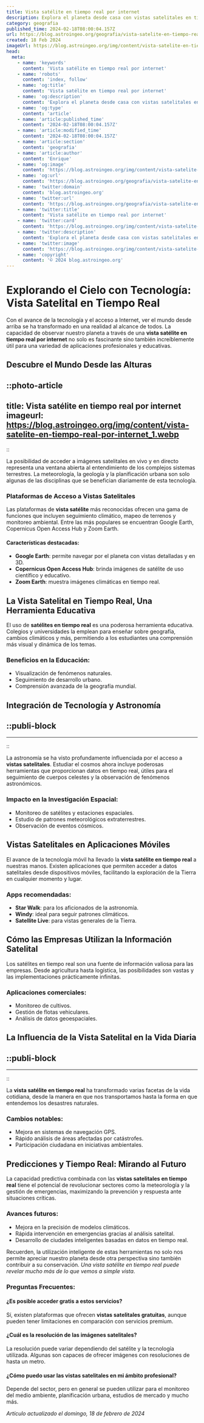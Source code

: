 ```yaml
---
title: Vista satélite en tiempo real por internet
description: Explora el planeta desde casa con vistas satelitales en tiempo real. Descubre paisajes y ciudades como nunca antes.
category: geografia
published_time: 2024-02-18T08:00:04.157Z
url: https://blog.astroingeo.org/geografia/vista-satelite-en-tiempo-real-por-internet
created: 18 Feb 2024
imageUrl: https://blog.astroingeo.org/img/content/vista-satelite-en-tiempo-real-por-internet_1.webp
head:
  meta:
    - name: 'keywords'
      content: 'Vista satélite en tiempo real por internet'
    - name: 'robots'
      content: 'index, follow'
    - name: 'og:title'
      content: 'Vista satélite en tiempo real por internet'
    - name: 'og:description'
      content: 'Explora el planeta desde casa con vistas satelitales en tiempo real. Descubre paisajes y ciudades como nunca antes.'
    - name: 'og:type'
      content: 'article'
    - name: 'article:published_time'
      content: '2024-02-18T08:00:04.157Z'
    - name: 'article:modified_time'
      content: '2024-02-18T08:00:04.157Z'
    - name: 'article:section'
      content: 'geografia'
    - name: 'article:author'
      content: 'Enrique'
    - name: 'og:image'
      content: 'https://blog.astroingeo.org/img/content/vista-satelite-en-tiempo-real-por-internet_1.webp'
    - name: 'og:url'
      content: 'https://blog.astroingeo.org/geografia/vista-satelite-en-tiempo-real-por-internet'
    - name: 'twitter:domain'
      content: 'blog.astroingeo.org'
    - name: 'twitter:url'
      content: 'https://blog.astroingeo.org/geografia/vista-satelite-en-tiempo-real-por-internet'
    - name: 'twitter:title'
      content: 'Vista satélite en tiempo real por internet'
    - name: 'twitter:card'
      content: 'https://blog.astroingeo.org/img/content/vista-satelite-en-tiempo-real-por-internet_1.webp'
    - name: 'twitter:description'
      content: 'Explora el planeta desde casa con vistas satelitales en tiempo real. Descubre paisajes y ciudades como nunca antes.'
    - name: 'twitter:image'
      content: 'https://blog.astroingeo.org/img/content/vista-satelite-en-tiempo-real-por-internet_1.webp'
    - name: 'copyright'
      content: '© 2024 blog.astroingeo.org'
---
```

# Explorando el Cielo con Tecnología: Vista Satelital en Tiempo Real

Con el avance de la tecnología y el acceso a Internet, ver el mundo desde arriba se ha transformado en una realidad al alcance de todos. La capacidad de observar nuestro planeta a través de una **vista satélite en tiempo real por internet** no solo es fascinante sino también increíblemente útil para una variedad de aplicaciones profesionales y educativas.

## Descubre el Mundo Desde las Alturas

::photo-article
---
title: Vista satélite en tiempo real por internet
imageurl: https://blog.astroingeo.org/img/content/vista-satelite-en-tiempo-real-por-internet_1.webp
---
::


La posibilidad de acceder a imágenes satelitales en vivo y en directo representa una ventana abierta al entendimiento de los complejos sistemas terrestres. La meteorología, la geología y la planificación urbana son solo algunas de las disciplinas que se benefician diariamente de esta tecnología.

### Plataformas de Acceso a Vistas Satelitales
Las plataformas de **vista satélite** más reconocidas ofrecen una gama de funciones que incluyen seguimiento climático, mapeo de terrenos y monitoreo ambiental. Entre las más populares se encuentran Google Earth, Copernicus Open Access Hub y Zoom Earth.

#### Características destacadas:

- **Google Earth**: permite navegar por el planeta con vistas detalladas y en 3D.
- **Copernicus Open Access Hub**: brinda imágenes de satélite de uso científico y educativo.
- **Zoom Earth**: muestra imágenes climáticas en tiempo real.

## La Vista Satelital en Tiempo Real, Una Herramienta Educativa
El uso de **satélites en tiempo real** es una poderosa herramienta educativa. Colegios y universidades la emplean para enseñar sobre geografía, cambios climáticos y más, permitiendo a los estudiantes una comprensión más visual y dinámica de los temas.

### Beneficios en la Educación:

- Visualización de fenómenos naturales.
- Seguimiento de desarrollo urbano.
- Comprensión avanzada de la geografía mundial.

## Integración de Tecnología y Astronomía

  ::publi-block
  ---
  ---
  ::
  
  
La astronomía se ha visto profundamente influenciada por el acceso a **vistas satelitales**. Estudiar el cosmos ahora incluye poderosas herramientas que proporcionan datos en tiempo real, útiles para el seguimiento de cuerpos celestes y la observación de fenómenos astronómicos.

### Impacto en la Investigación Espacial:

- Monitoreo de satélites y estaciones espaciales.
- Estudio de patrones meteorológicos extraterrestres.
- Observación de eventos cósmicos.

## Vistas Satelitales en Aplicaciones Móviles
El avance de la tecnología móvil ha llevado la **vista satélite en tiempo real** a nuestras manos. Existen aplicaciones que permiten acceder a datos satelitales desde dispositivos móviles, facilitando la exploración de la Tierra en cualquier momento y lugar.

### Apps recomendadas:

- **Star Walk**: para los aficionados de la astronomía.
- **Windy**: ideal para seguir patrones climáticos.
- **Satellite Live**: para vistas generales de la Tierra.

## Cómo las Empresas Utilizan la Información Satelital
Los satélites en tiempo real son una fuente de información valiosa para las empresas. Desde agricultura hasta logística, las posibilidades son vastas y las implementaciones prácticamente infinitas.

### Aplicaciones comerciales:

- Monitoreo de cultivos.
- Gestión de flotas vehiculares.
- Análisis de datos geoespaciales.

## La Influencia de la Vista Satelital en la Vida Diaria

  ::publi-block
  ---
  ---
  ::
  
  
La **vista satélite en tiempo real** ha transformado varias facetas de la vida cotidiana, desde la manera en que nos transportamos hasta la forma en que entendemos los desastres naturales.

### Cambios notables:

- Mejora en sistemas de navegación GPS.
- Rápido análisis de áreas afectadas por catástrofes.
- Participación ciudadana en iniciativas ambientales.

## Predicciones y Tiempo Real: Mirando al Futuro
La capacidad predictiva combinada con las **vistas satelitales en tiempo real** tiene el potencial de revolucionar sectores como la meteorología y la gestión de emergencias, maximizando la prevención y respuesta ante situaciones críticas.

### Avances futuros:

- Mejora en la precisión de modelos climáticos.
- Rápida intervención en emergencias gracias al análisis satelital.
- Desarrollo de ciudades inteligentes basadas en datos en tiempo real.

Recuerden, la utilización inteligente de estas herramientas no solo nos permite apreciar nuestro planeta desde otra perspectiva sino también contribuir a su conservación. *Una vista satélite en tiempo real puede revelar mucho más de lo que vemos a simple vista*.

### Preguntas Frecuentes:

#### ¿Es posible acceder gratis a estos servicios?
Sí, existen plataformas que ofrecen **vistas satelitales gratuitas**, aunque pueden tener limitaciones en comparación con servicios premium.

#### ¿Cuál es la resolución de las imágenes satelitales?
La resolución puede variar dependiendo del satélite y la tecnología utilizada. Algunas son capaces de ofrecer imágenes con resoluciones de hasta un metro.

#### ¿Cómo puedo usar las **vistas satelitales** en mi ámbito profesional?
Depende del sector, pero en general se pueden utilizar para el monitoreo del medio ambiente, planificación urbana, estudios de mercado y mucho más.

_Artículo actualizado el domingo, 18 de febrero de 2024_
